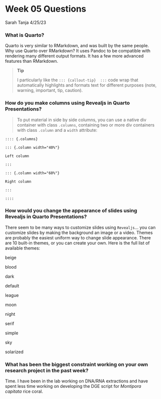 Week 05 Questions
================
Sarah Tanja
4/25/23

### What is Quarto?

Quarto is very similar to RMarkdown, and was built by the same people.
Why use Quarto over RMarkdown? It uses Pandoc to be compatible with
rendering many different output formats. It has a few more advanced
features than RMarkdown.

<div>

> **Tip**
>
> I particularly like the `::: {callout-tip}  :::` code wrap that
> automatically highlights and formats text for different purposes
> (note, warning, important, tip, caution).

</div>

### How do you make columns using Revealjs in Quarto Presentations?

> To put material in side by side columns, you can use a native div
> container with class `.columns`, containing two or more div containers
> with class `.column` and a `width` attribute:

    :::: {.columns}

    ::: {.column width="40%"}

    Left column

    :::

    ::: {.column width="60%"}

    Right column

    :::

    ::::

### How would you change the appearance of slides using Revealjs in Quarto Presentations?

There seem to be many ways to customize slides using `Revealjs`… you can
customize slides by making the background an image or a video. Themes
are probably the easiest uniform way to change slide appearance. There
are 10 built-in themes, or you can create your own. Here is the full
list of available themes:

beige

blood

dark

default

league

moon

night

serif

simple

sky

solarized

### What has been the biggest constraint working on your own research project in the past week?

Time. I have been in the lab working on DNA/RNA extractions and have
spent less time working on developing the DGE script for *Montipora
capitata* rice coral.
